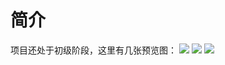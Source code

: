 # 简介
项目还处于初级阶段，这里有几张预览图：
![](https://github.com/dev-penghao/DogDog/imgs/DoDOG登录.png)
![](https://github.com/dev-penghao/DogDog/imgs/DoDOG主界面.png)
![](https://github.com/dev-penghao/DogDog/imgs/DoDOG注册.png)

